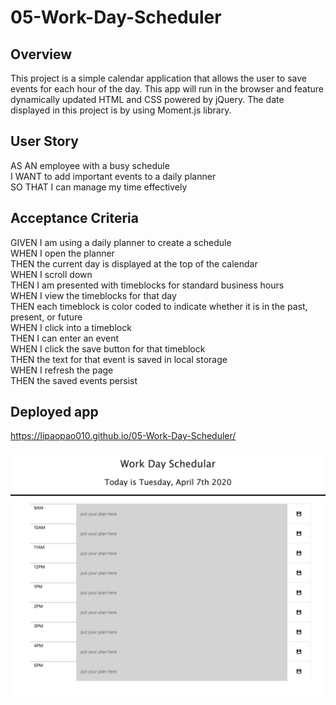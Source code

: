 # 05-Work-Day-Scheduler

## Overview
This project is a simple calendar application that allows the user to save events for each hour of the day. This app will run in the browser and feature dynamically updated HTML and CSS powered by jQuery.
The date displayed in this project is by using Moment.js library.

## User Story

AS AN employee with a busy schedule\
I WANT to add important events to a daily planner\
SO THAT I can manage my time effectively


## Acceptance Criteria

GIVEN I am using a daily planner to create a schedule\
WHEN I open the planner\
THEN the current day is displayed at the top of the calendar\
WHEN I scroll down\
THEN I am presented with timeblocks for standard business hours\
WHEN I view the timeblocks for that day\
THEN each timeblock is color coded to indicate whether it is in the past, 
present, or future\
WHEN I click into a timeblock\
THEN I can enter an event\
WHEN I click the save button for that timeblock\
THEN the text for that event is saved in local storage\
WHEN I refresh the page\
THEN the saved events persist


## Deployed app
https://lipaopao010.github.io/05-Work-Day-Scheduler/

![screenshot](screencapture-05-Work-Day-Scheduler.png)





